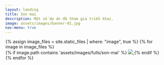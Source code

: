 ```yaml
---
layout: landing
title: Son mai
description: Một số dự án đã tham gia triển khai.
image: assets/images/banner-01.jpg
nav-menu: true
---
```


<!-- Main -->
<div id="main">

<!-- One -->
<style>
.container-fluid {
    padding-right: 1px;
    padding-left: 1px;
    margin-right: auto;
    margin-left: auto;
}
</style>

<section id="photos">
<div class="container-fluid">
<div class="row-no-gutters">
	{% assign image_files = site.static_files | where: "image", true %}
	{% for image in image_files %}
	<div class="img_wrap">
		{% if image.path contains 'assets/images/fulls/son-mai' %}
		<a href="{{site.baseurl}}/assets/images/fulls/{{ image.name }}" class="portfolio-box">
		  <img src="{{site.baseurl}}/assets/images/thumbs/{{ image.name }}" class="image" >	
		</a>
		{% endif %}
	</div>
   {% endfor %}
</div>
</div>
</div>


<!-- <script src="{{site.baseurl}}/js/photo-grid.js"></script> -->
<script>
function getRandomSize(min, max) {
  return Math.round(Math.random() * (max - min) + min);
}
</script>
